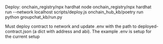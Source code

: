 

Deploy:
onchain_registry/npx hardhat node
onchain_registry/npx hardhat run --network localhost scripts/deploy.js
onchain_hub_kb/poetry run python groupchat_kb/run.py

Must deploy contract to network and update .env with the path to deployed-contract.json (a dict with address and abi). The example .env is setup for the current setup